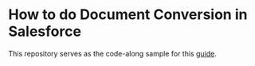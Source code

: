 # How to do Document Conversion in Salesforce
This repository serves as the code-along sample for this [guide](https://www.pdftron.com/blog/webviewer/view-edit-annotate-and-redact-salesforce-record-attachments/).
